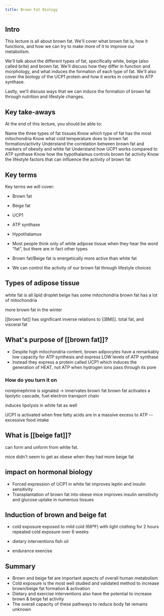 ```yaml
---
title: Brown Fat Biology
---
```


## Intro
This lecture is all about brown fat. We'll cover what brown fat is, how it functions, and how we can try to make more of it to improve our metabolism.

We'll talk about the different types of fat, specifically white, beige (also called brite) and brown fat. We'll discuss how they differ in function and morphology, and what induces the formation of each type of fat. We'll also cover the biology of the UCP1 protein and how it works in contrast to ATP synthase. 

Lastly, we'll discuss ways that we can induce the formation of brown fat through nutrition and lifestyle changes.

## Key take-aways
At the end of this lecture, you should be able to:

Name the three types of fat tissues
Know which type of fat has the most mitochondria
Know what cold temperature does to brown fat formation/activity
Understand the correlation between brown fat and markers of obesity and white fat
Understand how UCP1 works compared to ATP synthase
Know how the hypothalamus controls brown fat activity
Know the lifestyle factors that can influence the activity of brown fat

## Key terms
Key terms we will cover:

- Brown fat
- Beige fat
- UCP1
- ATP synthase
- Hypothalamus

- Most people think only of white adipose tissue when they hear the word “fat”, but there are in fact other types
- Brown fat/Beige fat is energetically more active than white fat
- We can control the activity of our brown fat through lifestyle choices

## Types of adipose tissue

white fat is all lipid droplet
beige has some mitochondria
brown fat has a lot of mitochondria

more brown fat in the winter

[[brown fat]] has significant inverse relations to [[BMI]]. total fat, and visceral fat

## What's purpose of [[brown fat]]?

- Despite high mitochondria content, brown adipocytes have a remarkably low capacity for ATP synthesis and express LOW levels of ATP synthase
- Instead they express a protein called UCP1 which induces the generation of HEAT, not ATP when hydrogen ions pass through its pore

### How do you turn it on
norepinephrine is signaled -> innervates brown fat
brown fat activates a lipolytic cascade, fuel electron transport chain

induces lipolysis in white fat as well

UCP1 is activated when free fatty acids are in a massive excess to ATP -- excessive food intake

## What is [[beige fat]]?

can form and unform from white fat.

mice didn't seem to get as obese when they had more beige fat

## impact on hormonal biology
- Forced expression of UCP1 in white fat improves leptin and insulin sensitivity
- Transplantation of brown fat into obese mice improves insulin sensitivity and glucose uptake in numerous tissues

## Induction of brown and beige fat
- cold exposure
  exposed to mild cold (66ºF) with light clothing for 2 hours
  repeated cold exposure over 6 weeks
- dietary interventions
fish oil

- endurance exercise

## Summary

- Brown and beige fat are important aspects of overall human metabolism
- Cold exposure is the most well studied and validated method to increase brown/beige fat formation & activation
- Dietary and exercise interventions also have the potential to increase brown & beige fat activity
- The overall capacity of these pathways to reduce body fat remains unknown